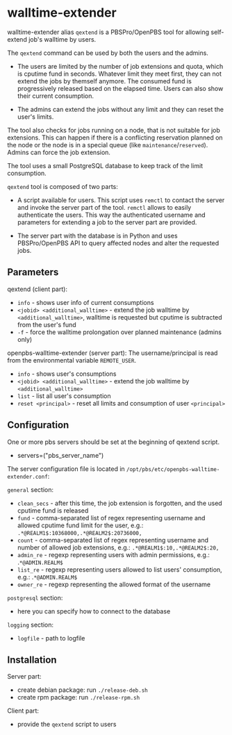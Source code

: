 # walltime-extender

walltime-extender alias `qextend` is a PBSPro/OpenPBS tool for allowing self-extend job's walltime by users.

The `qextend` command can be used by both the users and the admins.

 * The users are limited by the number of job extensions and quota, which is cputime fund in seconds. Whatever limit they meet first, they can not extend the jobs by themself anymore. The consumed fund is progressively released based on the elapsed time. Users can also show their current consumption.

 * The admins can extend the jobs without any limit and they can reset the user's limits.

The tool also checks for jobs running on a node, that is not suitable for job extensions. This can happen if there is a conflicting reservation planned on the node or the node is in a special queue (like `maintenance`/`reserved`). Admins can force the job extension.

The tool uses a small PostgreSQL database to keep track of the limit consumption.

`qextend` tool is composed of two parts:

 * A script available for users. This script uses `remctl` to contact the server and invoke the server part of the tool. `remctl` allows to easily authenticate the users. This way the authenticated username and parameters for extending a job to the server part are provided.

 * The server part with the database is in Python and uses PBSPro/OpenPBS API to query affected nodes and alter the requested jobs.

## Parameters

qextend (client part):
 * `info` - shows user info of current consumptions
 * `<jobid> <additional_walltime>` - extend the job walltime by `<additional_walltime>`, walltime is requested but cputime is subtracted from the user's fund
 * `-f` - force the walltime prolongation over planned maintenance (admins only)

openpbs-walltime-extender (server part):
The username/principal is read from the environmental variable `REMOTE_USER`.
 * `info` - shows user's consumptions
 * `<jobid> <additional_walltime>` - extend the job walltime by `<additional_walltime>`
 * `list` - list all user's consumption
 * `reset <principal>` - reset all limits and consumption of user `<principal>`

## Configuration

One or more pbs servers should be set at the beginning of qextend script.
 * servers=("pbs_server_name")

The server configuration file is located in `/opt/pbs/etc/openpbs-walltime-extender.conf`:

`general` section:
 * `clean_secs` - after this time, the job extension is forgotten, and the used cputime fund is released
 * `fund` - comma-separated list of regex representing username and allowed cputime fund limit for the user, e.g.: `.*@REALM1$:10368000,.*@REALM2$:20736000,`
 * `count` - comma-separated list of regex representing username and number of allowed job extensions, e.g.: `.*@REALM1$:10,.*@REALM2$:20,`
 * `admin_re` - regexp representing users with admin permissions, e.g.: .`*@ADMIN.REALM$`
 * `list_re` - regexp representing users allowed to list users' consumption, e.g.: .`*@ADMIN.REALM$`
 * `owner_re` - regexp representing the allowed format of the username

`postgresql` section:
 * here you can specify how to connect to the database

`logging` section:
 * `logfile` - path to logfile

## Installation

Server part:
 * create debian package: run `./release-deb.sh`
 * create rpm package: run `./release-rpm.sh`

Client part:
 * provide the `qextend` script to users